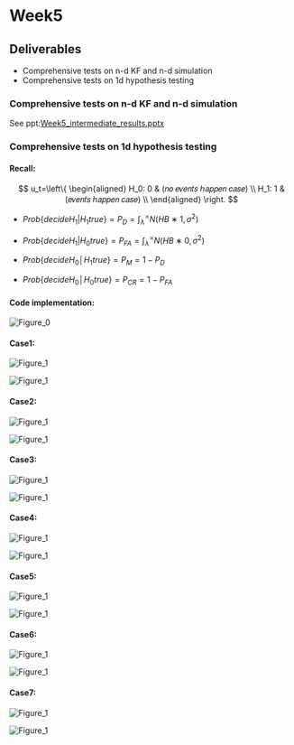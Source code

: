 # Week5

## Deliverables

* Comprehensive tests on n-d KF and n-d simulation 
* Comprehensive tests on 1d hypothesis testing

### Comprehensive tests on n-d KF and n-d simulation 

See ppt:[Week5_intermediate_results.pptx](Week5_intermediate_results.pptx) 

### Comprehensive tests on 1d hypothesis testing

#### Recall:

$$
u_t=\left\{
\begin{aligned}
H_0: 0 & (𝑛𝑜 𝑒𝑣𝑒𝑛𝑡𝑠 ℎ𝑎𝑝𝑝𝑒𝑛 𝑐𝑎𝑠𝑒)  \\
H_1: 1 & (𝑒𝑣𝑒𝑛𝑡𝑠 ℎ𝑎𝑝𝑝𝑒𝑛 𝑐𝑎𝑠𝑒) \\
\end{aligned}
\right.
$$

* $Prob\{decide H_1 |H_1 true\} =P_D = ∫_λ^∝ N(HB∗1,σ^2)$

* $Prob\{decide H_1 |H_0 true\} =P_{FA} = ∫_λ^∝ N(HB∗0,σ^2)$

* $Prob\{decide H_0│H_1 true\}=P_M=1-P_D$

* $Prob\{decide H_0│H_0 true\}=P_{CR}=1-P_{FA}$

#### Code implementation:

![Figure_0](\Hp_pics\Figure_0.png)

#### Case1:

![Figure_1](Hp_pics\Figure_11.png?resize=350)

![Figure_1](Hp_pics\Figure_1.png?resize=350)

#### Case2:

![Figure_1](Hp_pics\Figure_21.png?resize=350)

![Figure_1](Hp_pics\Figure_2.png?resize=350)

#### Case3:

![Figure_1](Hp_pics\Figure_31.png?resize=350)

![Figure_1](Hp_pics\Figure_3.png?resize=350)

#### Case4:

![Figure_1](Hp_pics\Figure_41.png?resize=350)

![Figure_1](Hp_pics\Figure_4.png?resize=350)

#### Case5:

![Figure_1](Hp_pics\Figure_51.png?resize=350)

![Figure_1](Hp_pics\Figure_5.png?resize=350)

#### Case6:

![Figure_1](Hp_pics\Figure_61.png?resize=350)

![Figure_1](Hp_pics\Figure_6.png?resize=350)

#### Case7:

![Figure_1](Hp_pics\Figure_71.png?resize=350)

![Figure_1](Hp_pics\Figure_7.png?resize=350)